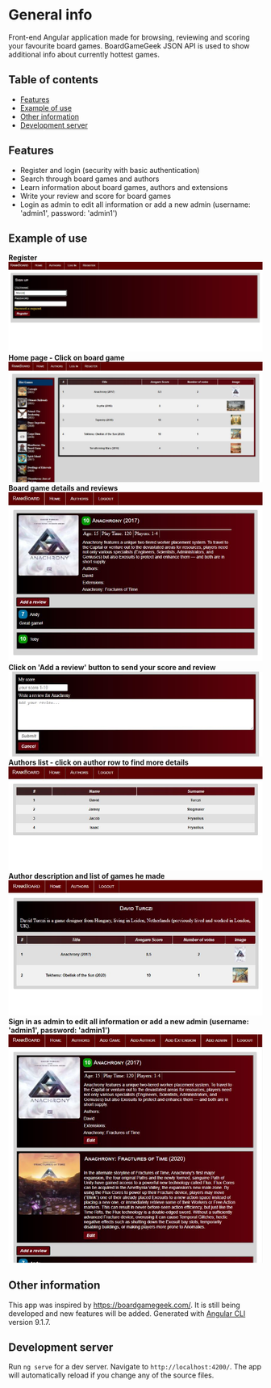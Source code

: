 # General info

Front-end Angular application made for browsing, reviewing and scoring your favourite board games.
BoardGameGeek JSON API is used to show additional info about currently hottest games.

## Table of contents
* [Features](#features)
* [Example of use](#example-of-use)
* [Other information](#other-information)
* [Development server](#development-server)

## Features
* Register and login (security with basic authentication)
* Search through board games and authors
* Learn information about board games, authors and extensions
* Write your review and score for board games
* Login as admin to edit all information or add a new admin (username: 'admin1', password: 'admin1')

## Example of use
**Register**  
![Register](./images/register.JPG)  
**Home page - Click on board game**  
![Home page](./images/home.JPG)  
**Board game details and reviews**  
![Boardgame](./images/boardgame.JPG)  
**Click on 'Add a review' button to send your score and review**  
![Review](./images/review.JPG)  
**Authors list - click on author row to find more details**  
![Authors](./images/authors.JPG)  
**Author description and list of games he made**  
![Author](./images/author.JPG)  
**Sign in as admin to edit all information or add a new admin (username: 'admin1', password: 'admin1')**  
![Admin](./images/admin.JPG)  

## Other information
This app was inspired by https://boardgamegeek.com/.
It is still being developed and new features will be added.
Generated with [Angular CLI](https://github.com/angular/angular-cli) version 9.1.7.

## Development server

Run `ng serve` for a dev server. Navigate to `http://localhost:4200/`. The app will automatically reload if you change any of the source files.
